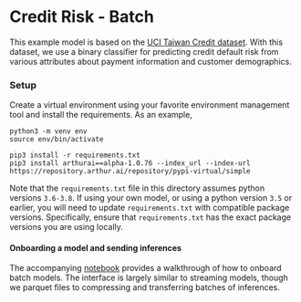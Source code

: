 
# Credit Risk - Batch

This example model is based on the [UCI Taiwan Credit dataset](https://archive.ics.uci.edu/ml/datasets/default+of+credit+card+clients). With this dataset, we use a binary classifier for predicting credit default risk from various attributes about payment information and customer demographics. 


### Setup 

Create a virtual environment using your favorite environment management tool and install the requirements. As an example,

```commandline
python3 -m venv env
source env/bin/activate

pip3 install -r requirements.txt
pip3 install arthurai==alpha-1.0.76 --index_url --index-url https://repository.arthur.ai/repository/pypi-virtual/simple
```

Note that the `requirements.txt` file in this directory assumes python versions `3.6-3.8`. If using your own model, or using a python version `3.5` or earlier, you will need to update `requirements.txt` with compatible package versions. Specifically, ensure that `requirements.txt` has the exact package versions you are using locally.

#### Onboarding a model and sending inferences

The accompanying [notebook](./notebooks/Quickstart.ipynb) provides a walkthrough of how to onboard batch models. The interface is largely similar to streaming models, though we parquet files to compressing and transferring batches of inferences.
